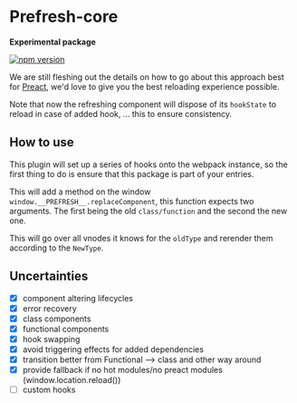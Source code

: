 # Prefresh-core

**Experimental package**

[![npm version](https://badgen.net/npm/v/preact-refresh)](https://www.npmjs.com/package/preact-refresh)

We are still fleshing out the details on how to go about this approach best for [Preact](https://github.com/preactjs/preact), we'd
love to give you the best reloading experience possible.

Note that now the refreshing component will dispose of its `hookState` to reload in case of added hook, ... this to ensure consistency.

## How to use

This plugin will set up a series of hooks onto the webpack instance, so the first thing
to do is ensure that this package is part of your entries.

This will add a method on the window `window.__PREFRESH__.replaceComponent`, this function
expects two arguments. The first being the old `class/function` and the second the new one.

This will go over all vnodes it knows for the `oldType` and rerender them according to the
`NewType`.

## Uncertainties

- [x] component altering lifecycles
- [x] error recovery
- [x] class components
- [x] functional components
- [x] hook swapping
- [x] avoid triggering effects for added dependencies
- [x] transition better from Functional --> class and other way around
- [x] provide fallback if no hot modules/no preact modules (window.location.reload())
- [ ] custom hooks
